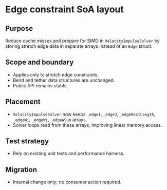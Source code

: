 # Edge constraint SoA layout

## Purpose
Reduce cache misses and prepare for SIMD in `VelocityImpulseSolver` by storing stretch edge data in separate arrays instead of an `Edge` struct.

## Scope and boundary
- Applies only to stretch edge constraints.
- Bend and tether data structures are unchanged.
- Public API remains stable.

## Placement
- `VelocityImpulseSolver` now keeps `_edgeI`, `_edgeJ`, `_edgeRestLength`, `_edgeWi`, `_edgeWj`, `_edgeWSum` arrays.
- Solver loops read from these arrays, improving linear memory access.

## Test strategy
- Rely on existing unit tests and performance harness.

## Migration
- Internal change only; no consumer action required.

